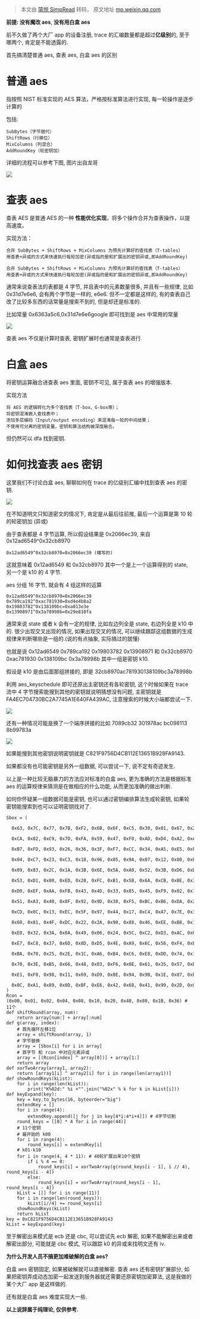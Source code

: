 > 本文由 [简悦 SimpRead](http://ksria.com/simpread/) 转码， 原文地址 [mp.weixin.qq.com](https://mp.weixin.qq.com/s/vwhTQ5_j4ltk6CCQFo2-Rw)

**前提: 没有魔改 aes**, **没有用白盒 aes**

前不久做了两个大厂 app 的设备注册, trace 的汇编数量都是超过**亿级别**的, 至于哪两个, 肯定是不能透露的.

首先搞清楚普通 aes, 查表 aes, 白盒 aes 的区别

普通 aes
======

指按照 NIST 标准实现的 AES 算法，严格按标准算法进行实现, 每一轮操作是逐步计算的

包括:

```
SubBytes（字节替代）
ShiftRows（行移位）
MixColumns（列混合）
AddRoundKey（轮密钥加）

```

详细的流程可以参考下图, 图片出自龙哥

![](https://mmbiz.qpic.cn/sz_mmbiz_png/VVlcG4MNLdXyD5UNTVLmPVY0apqnH7bOXmoUFndpGlfAwxceW0EXkhCk8ATSjmnYfaMaG0gmIDJFxZic1aMTicCQ/640?wx_fmt=png&from=appmsg&watermark=1)

查表 aes
======

查表 AES 是普通 AES 的一种 **性能优化实现**，将多个操作合并为查表操作，以提高速度。

实现方法：

```
合并 SubBytes + ShiftRows + MixColumns 为预先计算好的查找表（T-tables）
用查表+异或的方式来快速执行每轮加密(异或指的是和扩展出的密钥异或,即AddRoundKey)

```

```
合并 SubBytes + ShiftRows + MixColumns 为预先计算好的查找表（T-tables）
用查表+异或的方式来快速执行每轮加密(异或指的是和扩展出的密钥异或,即AddRoundKey)

```

通常来说查表法的表都是 4 字节, 并且表中的元素数量很多, 并且有一些规律, 比如 0x31d7e6e6, 会有两个字节是一样的, e6e6. 但不一定都是这样的, 有的查表自己改了比较多东西的话常量是搜索不到的, 但是却还是标准的.

比如常量 0x6363a5c6,0x31d7e6e6google 即可找到是 aes 中常用的常量

![](https://mmbiz.qpic.cn/sz_mmbiz_png/VVlcG4MNLdXyD5UNTVLmPVY0apqnH7bORgDncTvRN9TWstACw3z5n4aicasbY8DM4H62YkLA8K8V0utkM0SGbGQ/640?wx_fmt=png&from=appmsg&watermark=1)

查表 aes 不仅是计算时查表, 密钥扩展时也通常是查表进行.

白盒 aes
======

将密钥运算融合进查表 aes 里面, 密钥不可见, 属于查表 aes 的增强版本.

实现方法

```
将 AES 的逻辑转化为多个查找表（T-box、G-box等）；
将密钥混淆嵌入查找表中；
添加多层编码（Input/output encoding）来混淆每一轮的中间结果；
不使用可分离的密钥变量，密钥和算法结构被深度融合。

```

但仍然可以 dfa 找到密钥.

如何找查表 aes 密钥
============

这里我们不讨论白盒 aes, 聊聊如何在 trace 的亿级别汇编中找到查表 aes 的密钥.

![](https://mmbiz.qpic.cn/sz_mmbiz_png/VVlcG4MNLdXyD5UNTVLmPVY0apqnH7bOZ0ibLseXKTtde0iaz67gXIjCZMeOIU7kIxghVXiawKgnBrbNtjgpCOV6Q/640?wx_fmt=png&from=appmsg&watermark=1)

在不知道明文只知道密文的情况下, 肯定是从最后往前推, 最后一个运算是第 10 轮的轮密钥加 (异或)

由于查表都是 4 字节运算, 所以假设结果是 0x2066ec39, 来自 0x12ad6549^0x32cb8970

```
0x12ad6549^0x32cb8970=0x2066ec39 (瞎写的)

```

这就意味着 0x12ad6549 和 0x32cb8970 其中一个是上一个运算得到的 state, 另一个是 k10 的 4 字节.

aes 分组 16 字节, 就会有 4 组这样的运算

```
0x12ad6549^0x32cb8970=0x2066ec39
0x789ca192^0xac781930=0xd4e4b8a2
0x19803782^0x138109bc=0xa013e3e
0x13908971^0x3a78998b=0x29e810fa

```

通常来说 state 或者 k 会有一定的规律, 比如左边列全是 state, 右边列全是 k10 中的. 很少出现交叉出现的情况, 如果出现交叉的情况, 可以继续跟踪这组数据的生成规律来判断哪些是一组的.(说的有点抽象, 实际搞过的就懂)

也就是说 0x12ad6549 0x789ca192 0x19803782 0x13908971 和 0x32cb8970 0xac781930 0x138109bc 0x3a78998b 其中一组是密钥 k10.

假设是 k10 是由后面那组拼接的, 即是 32cb8970ac781930138109bc3a78998b

利用 aes_keyschedule 即可还原出主密钥还有各轮密钥, 这个时候如果在 trace 流中 4 字节搜索能搜到其他的密钥就说明猜想没有问题, 主密钥就是 FA4EC704730BC2A7745A1E640FA439AC, 注意搜索的时候大小端都尝试一下.

![](https://mmbiz.qpic.cn/sz_mmbiz_png/VVlcG4MNLdXyD5UNTVLmPVY0apqnH7bOGMp33JLS2KLuez4jsADhyLCticIeADGHWGxvJRNFmVuk0JkL39jcLpA/640?wx_fmt=png&from=appmsg&watermark=1)

还有一种情况可能是换了一个端序拼接的比如 7089cb32 301978ac bc098113 8b99783a

![](https://mmbiz.qpic.cn/sz_mmbiz_png/VVlcG4MNLdXyD5UNTVLmPVY0apqnH7bO5ofvkRCMAoxQtD3vvKcwOuhwrjqsbgIX75fwuWibKlzF4GNtiadticyiaQ/640?wx_fmt=png&from=appmsg&watermark=1)

如果能搜到其他密钥说明密钥就是 C821F9756D4CB112E13651B928FA9143.

如果都没有也可能密钥是另外一组数据, 可以尝试一下, 说不定有奇迹发生.

以上是一种比较无脑暴力的方法应对标准的白盒 aes, 更为准确的方法是根据标准 aes 的运算规律来猜测是在做相应的什么功能, 从而更加准确的做出判断.

如何你怀疑某一组数据可能是密钥, 也可以通过密钥编排算法生成轮密钥, 如果轮密钥能搜索到也可以证明密钥找对了.

```
Sbox = (
    0x63, 0x7C, 0x77, 0x7B, 0xF2, 0x6B, 0x6F, 0xC5, 0x30, 0x01, 0x67, 0x2B, 0xFE, 0xD7, 0xAB, 0x76,
    0xCA, 0x82, 0xC9, 0x7D, 0xFA, 0x59, 0x47, 0xF0, 0xAD, 0xD4, 0xA2, 0xAF, 0x9C, 0xA4, 0x72, 0xC0,
    0xB7, 0xFD, 0x93, 0x26, 0x36, 0x3F, 0xF7, 0xCC, 0x34, 0xA5, 0xE5, 0xF1, 0x71, 0xD8, 0x31, 0x15,
    0x04, 0xC7, 0x23, 0xC3, 0x18, 0x96, 0x05, 0x9A, 0x07, 0x12, 0x80, 0xE2, 0xEB, 0x27, 0xB2, 0x75,
    0x09, 0x83, 0x2C, 0x1A, 0x1B, 0x6E, 0x5A, 0xA0, 0x52, 0x3B, 0xD6, 0xB3, 0x29, 0xE3, 0x2F, 0x84,
    0x53, 0xD1, 0x00, 0xED, 0x20, 0xFC, 0xB1, 0x5B, 0x6A, 0xCB, 0xBE, 0x39, 0x4A, 0x4C, 0x58, 0xCF,
    0xD0, 0xEF, 0xAA, 0xFB, 0x43, 0x4D, 0x33, 0x85, 0x45, 0xF9, 0x02, 0x7F, 0x50, 0x3C, 0x9F, 0xA8,
    0x51, 0xA3, 0x40, 0x8F, 0x92, 0x9D, 0x38, 0xF5, 0xBC, 0xB6, 0xDA, 0x21, 0x10, 0xFF, 0xF3, 0xD2,
    0xCD, 0x0C, 0x13, 0xEC, 0x5F, 0x97, 0x44, 0x17, 0xC4, 0xA7, 0x7E, 0x3D, 0x64, 0x5D, 0x19, 0x73,
    0x60, 0x81, 0x4F, 0xDC, 0x22, 0x2A, 0x90, 0x88, 0x46, 0xEE, 0xB8, 0x14, 0xDE, 0x5E, 0x0B, 0xDB,
    0xE0, 0x32, 0x3A, 0x0A, 0x49, 0x06, 0x24, 0x5C, 0xC2, 0xD3, 0xAC, 0x62, 0x91, 0x95, 0xE4, 0x79,
    0xE7, 0xC8, 0x37, 0x6D, 0x8D, 0xD5, 0x4E, 0xA9, 0x6C, 0x56, 0xF4, 0xEA, 0x65, 0x7A, 0xAE, 0x08,
    0xBA, 0x78, 0x25, 0x2E, 0x1C, 0xA6, 0xB4, 0xC6, 0xE8, 0xDD, 0x74, 0x1F, 0x4B, 0xBD, 0x8B, 0x8A,
    0x70, 0x3E, 0xB5, 0x66, 0x48, 0x03, 0xF6, 0x0E, 0x61, 0x35, 0x57, 0xB9, 0x86, 0xC1, 0x1D, 0x9E,
    0xE1, 0xF8, 0x98, 0x11, 0x69, 0xD9, 0x8E, 0x94, 0x9B, 0x1E, 0x87, 0xE9, 0xCE, 0x55, 0x28, 0xDF,
    0x8C, 0xA1, 0x89, 0x0D, 0xBF, 0xE6, 0x42, 0x68, 0x41, 0x99, 0x2D, 0x0F, 0xB0, 0x54, 0xBB, 0x16,
)
Rcon = (0x00, 0x01, 0x02, 0x04, 0x08, 0x10, 0x20, 0x40, 0x80, 0x1B, 0x36) # 11个
def shiftRound(array, num):
    return array[num:] + array[:num]
def g(array, index):
    # 首先循环左移1位
    array = shiftRound(array, 1)
    # 字节替换
    array = [Sbox[i] for i in array]
    # 首字节 和 rcon 中对应元素异或
    array = [(Rcon[index] ^ array[0])] + array[1:]
    return array
def xorTwoArray(array1, array2):
    return [array1[i] ^ array2[i] for i in range(len(array1))]
def showRoundKeys(kList):
    for i in range(len(kList)):
        print("K%02d:" %i +"".join("%02x" % k for k in kList[i]))
def keyExpand(key):
    key = key.to_bytes(16, byteorder="big")
    extendKey = []
    for i in range(4):
        extendKey.append([j for j in key[4*i:4*i+4]]) # 4字节切割
    round_keys = [[0] * 4 for i in range(44)]
    # 11个密钥
    # 最开始的 k00
    for i in range(4):
        round_keys[i] = extendKey[i]
    # k01-k10
    for i in range(4, 4 * 11): # 40轮扩展出来10个密钥
        if i % 4 == 0:
            round_keys[i] = xorTwoArray(g(round_keys[i - 1], i // 4), round_keys[i - 4])
        else:
            round_keys[i] = xorTwoArray(round_keys[i - 1], round_keys[i - 4])
    kList = [[] for i in range(11)]
    for i in range(len(round_keys)):
        kList[i//4] += round_keys[i]
    showRoundKeys(kList)
    return kList
key = 0xC821F9756D4CB112E13651B928FA9143
kList = keyExpand(key)

```

至于解密出来模式是 ecb 还是 cbc, 可以尝试先 ecb 解密, 如果不能解密出来或者解密出部分, 可能就是 cbc 模式, 可以跟踪 k0 的异或来找明文还有 iv.

**为什么开发人员不搞更加难破解的白盒 aes?**

白盒 aes 密钥固定, 如果被破解就可以直接解密. 查表 aes 还有密钥扩展部分, 如果把密钥弄成动态加密一起发送到服务器就还需要还原密钥加密算法, 这是我做的某个大厂 app 是这样做的.

还有就是白盒 aes 难度实现大一些.

**以上说辞属于纯理论, 仅供参考.**